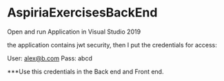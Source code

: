 # AspiriaExercisesBackEnd

Open and run Application in Visual Studio 2019

the application contains jwt security, then I put the credentials for access:

User: alex@b.com
Pass: abcd

***Use this credentials in the Back end and Front end.
